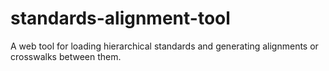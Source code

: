 # standards-alignment-tool
A web tool for loading hierarchical standards and generating alignments or crosswalks between them.
